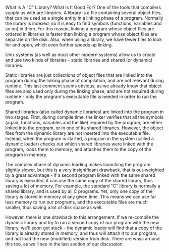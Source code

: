 What Is A "C" Library? What Is It Good For?
One of the tools that compilers supply us with are libraries. A library is a file containing several object files, that can be used as a single entity in a linking phase of a program. Normally the library is indexed, so it is easy to find symbols (functions, variables and so on) in them. For this reason, linking a program whose object files are ordered in libraries is faster than linking a program whose object files are separate on the disk. Also, when using a library, we have fewer files to look for and open, which even further speeds up linking.

Unix systems (as well as most other modern systems) allow us to create and use two kinds of libraries - static libraries and shared (or dynamic) libraries.

Static libraries are just collections of object files that are linked into the program during the linking phase of compilation, and are not relevant during runtime. This last comment seems obvious, as we already know that object files are also used only during the linking phase, and are not required during runtime - only the program's executable file is needed in order to run the program.

Shared libraries (also called dynamic libraries) are linked into the program in two stages. First, during compile time, the linker verifies that all the symbols (again, functions, variables and the like) required by the program, are either linked into the program, or in one of its shared libraries. However, the object files from the dynamic library are not inserted into the executable file. Instead, when the program is started, a program in the system (called a dynamic loader) checks out which shared libraries were linked with the program, loads them to memory, and attaches them to the copy of the program in memory.

The complex phase of dynamic loading makes launching the program slightly slower, but this is a very insignificant drawback, that is out-weighted by a great advantage - if a second program linked with the same shared library is executed, it can use the same copy of the shared library, thus saving a lot of memory. For example, the standard "C" library is normally a shared library, and is used by all C programs. Yet, only one copy of the library is stored in memory at any given time. This means we can use far less memory to run our programs, and the executable files are much smaller, thus saving a lot of disk space as well.

However, there is one drawback to this arrangement. If we re-compile the dynamic library and try to run a second copy of our program with the new library, we'll soon get stuck - the dynamic loader will find that a copy of the library is already stored in memory, and thus will attach it to our program, and not load the new (modified) version from disk. There are ways around this too, as we'll see in the last section of our discussion.
